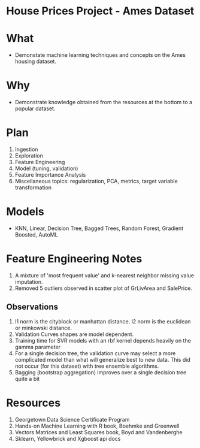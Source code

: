 # House Prices Project - Ames Dataset

# What 
- Demonstate machine learning techniques and concepts on the Ames housing dataset. 

# Why
- Demonstrate knowledge obtained from the resources at the bottom to a popular dataset.

# Plan
1. Ingestion
1. Exploration
1. Feature Engineering
1. Model (tuning, validation)
1. Feature Importance Analysis
1. Miscellaneous topics: regularization, PCA, metrics, target variable transformation 

# Models
* KNN, Linear, Decision Tree, Bagged Trees, Random Forest, Gradient Boosted, AutoML 

# Feature Engineering Notes 
1. A mixture of 'most frequent value' and k-nearest neighbor missing value imputation.
1. Removed 5 outliers observed in scatter plot of GrLivArea and SalePrice. 

## Observations
1. l1 norm is the cityblock or manhattan distance. l2 norm is the euclidean or minkowski distance.
1. Validation Curves shapes are model dependent. 
1. Training time for SVR models with an rbf kernel depends heavily on the gamma parameter
1. For a single decision tree, the validation curve may select a more complicated model 
than what will generalize best to new data. This did not occur (for this dataset) with tree ensemble algorithms.
1. Bagging (bootstrap aggregation) improves over a single decision tree quite a bit

# Resources
1. Georgetown Data Science Certificate Program
1. Hands-on Machine Learning with R book, Boehmke and Greenwell
1. Vectors Matrices and Least Squares book, Boyd and Vandenberghe
1. Sklearn, Yellowbrick and Xgboost api docs